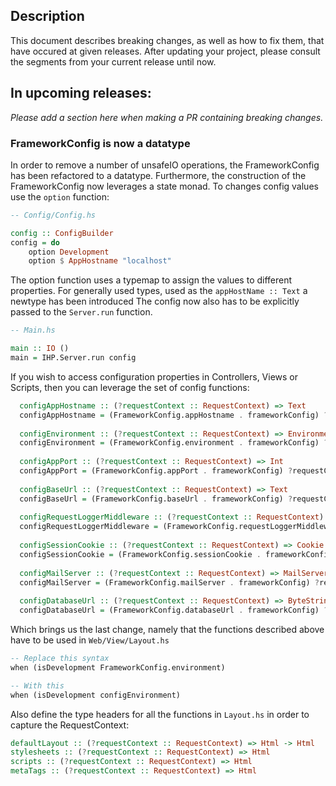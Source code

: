 ## Description
This document describes breaking changes, as well as how to fix them, that have occured at given releases.
After updating your project, please consult the segments from your current release until now.

## In upcoming releases:

*Please add a section here when making a PR containing breaking changes.*

### FrameworkConfig is now a datatype

In order to remove a number of unsafeIO operations, the FrameworkConfig has been refactored to a datatype. 
Furthermore, the construction of the FrameworkConfig now leverages a state monad. 
To changes config values use the `option` function:

```haskell
-- Config/Config.hs

config :: ConfigBuilder
config = do
    option Development
    option $ AppHostname "localhost"

```

The option function uses a typemap to assign the values to different properties.
For generally used types, used as the `appHostName :: Text` a newtype has been introduced
The config now also has to be explicitly passed to the `Server.run` function.

```haskell
-- Main.hs

main :: IO ()
main = IHP.Server.run config
```

If you wish to access configuration properties in Controllers, Views or Scripts, then you can leverage the set of config functions:

```haskell
  configAppHostname :: (?requestContext :: RequestContext) => Text
  configAppHostname = (FrameworkConfig.appHostname . frameworkConfig) ?requestContext
   
  configEnvironment :: (?requestContext :: RequestContext) => Environment
  configEnvironment = (FrameworkConfig.environment . frameworkConfig) ?requestContext
   
  configAppPort :: (?requestContext :: RequestContext) => Int
  configAppPort = (FrameworkConfig.appPort . frameworkConfig) ?requestContext
   
  configBaseUrl :: (?requestContext :: RequestContext) => Text
  configBaseUrl = (FrameworkConfig.baseUrl . frameworkConfig) ?requestContext
   
  configRequestLoggerMiddleware :: (?requestContext :: RequestContext) => Middleware
  configRequestLoggerMiddleware = (FrameworkConfig.requestLoggerMiddleware . frameworkConfig) ?requestContext
   
  configSessionCookie :: (?requestContext :: RequestContext) => Cookie.SetCookie
  configSessionCookie = (FrameworkConfig.sessionCookie . frameworkConfig) ?requestContext
   
  configMailServer :: (?requestContext :: RequestContext) => MailServer
  configMailServer = (FrameworkConfig.mailServer . frameworkConfig) ?requestContext
   
  configDatabaseUrl :: (?requestContext :: RequestContext) => ByteString
  configDatabaseUrl = (FrameworkConfig.databaseUrl . frameworkConfig) ?requestContext
```

Which brings us the last change, namely that the functions described above have to be used in `Web/View/Layout.hs`

```haskell
-- Replace this syntax
when (isDevelopment FrameworkConfig.environment) 

-- With this
when (isDevelopment configEnvironment) 
```

Also define the type headers for all the functions in `Layout.hs` in order to capture the RequestContext:

```haskell
defaultLayout :: (?requestContext :: RequestContext) => Html -> Html
stylesheets :: (?requestContext :: RequestContext) => Html
scripts :: (?requestContext :: RequestContext) => Html 
metaTags :: (?requestContext :: RequestContext) => Html
```

